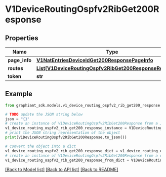 # V1DeviceRoutingOspfv2RibGet200Response


## Properties

Name | Type | Description | Notes
------------ | ------------- | ------------- | -------------
**page_info** | [**V1NatEntriesDeviceIdGet200ResponsePageInfo**](V1NatEntriesDeviceIdGet200ResponsePageInfo.md) |  | [optional] 
**routes** | [**List[V1DeviceRoutingOspfv2RibGet200ResponseRoutesInner]**](V1DeviceRoutingOspfv2RibGet200ResponseRoutesInner.md) |  | [optional] 
**token** | **str** |  | [optional] 

## Example

```python
from graphiant_sdk.models.v1_device_routing_ospfv2_rib_get200_response import V1DeviceRoutingOspfv2RibGet200Response

# TODO update the JSON string below
json = "{}"
# create an instance of V1DeviceRoutingOspfv2RibGet200Response from a JSON string
v1_device_routing_ospfv2_rib_get200_response_instance = V1DeviceRoutingOspfv2RibGet200Response.from_json(json)
# print the JSON string representation of the object
print(V1DeviceRoutingOspfv2RibGet200Response.to_json())

# convert the object into a dict
v1_device_routing_ospfv2_rib_get200_response_dict = v1_device_routing_ospfv2_rib_get200_response_instance.to_dict()
# create an instance of V1DeviceRoutingOspfv2RibGet200Response from a dict
v1_device_routing_ospfv2_rib_get200_response_from_dict = V1DeviceRoutingOspfv2RibGet200Response.from_dict(v1_device_routing_ospfv2_rib_get200_response_dict)
```
[[Back to Model list]](../README.md#documentation-for-models) [[Back to API list]](../README.md#documentation-for-api-endpoints) [[Back to README]](../README.md)


